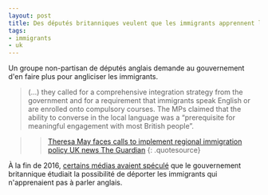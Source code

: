 ```yaml
---
layout: post
title: Des députés britanniques veulent que les immigrants apprennent l'anglais
tags: 
- immigrants
- uk
---
```


Un groupe non-partisan de députés anglais demande au gouvernement d'en faire plus pour angliciser les immigrants.


> (...) they called for a comprehensive integration strategy from the government and for a requirement that immigrants speak English or are enrolled onto compulsory courses. The MPs claimed that the ability to converse in the local language was a “prerequisite for meaningful engagement with most British people”. 

>> [Theresa May faces calls to implement regional immigration policy UK news The Guardian](https://www.theguardian.com/uk-news/2017/jan/05/theresa-may-faces-calls-to-implement-regional-immigration-policy)
{: .quotesource}


À la fin de 2016, [certains médias avaient spéculé](http://www.anglemon.de/2016/12/03/the-sun-langlais-obligatoire-pour-vivre-en-grande-bretagne/) que le gouvernement britannique étudiait la possibilité de déporter les immigrants qui n'apprenaient pas à parler anglais.